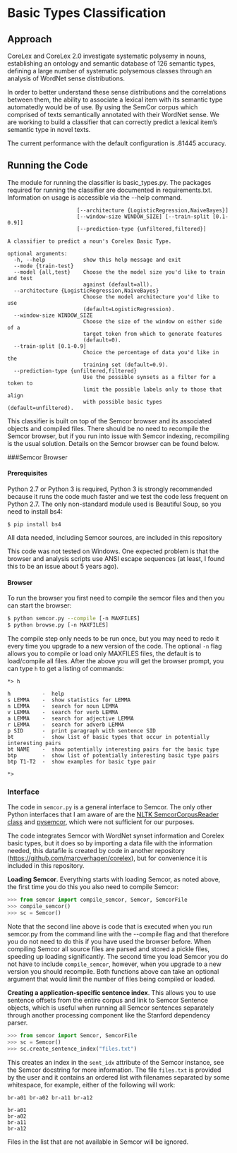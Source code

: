 # Basic Types Classification 

## Approach
CoreLex and CoreLex 2.0 investigate systematic polysemy in nouns, establishing an ontology and semantic database of 126 semantic types, defining a large number of systematic polysemous classes through an analysis of WordNet sense distributions. 

In order to better understand these sense distributions and the correlations between them, the ability to associate a lexical item with its semantic type automatedly would be of use. By using the SemCor corpus which comprised of texts semantically annotated with their WordNet sense. We are working to build a classifier that can correctly predict a lexical item’s semantic type in novel texts.

The current performance with the default configuration is .81445 accuracy.
## Running the Code

The module for running the classifier is basic_types.py. The packages required for running the classifier are documented
in requirements.txt. Information on usage is accessible via the --help command.

```usage: basic_types.py [-h] [--mode {train-test}] [--model {all,test}]
                      [--architecture {LogisticRegression,NaiveBayes}]
                      [--window-size WINDOW_SIZE] [--train-split [0.1-0.9]]
                      [--prediction-type {unfiltered,filtered}]

A classifier to predict a noun's Corelex Basic Type.

optional arguments:
  -h, --help            show this help message and exit
  --mode {train-test}
  --model {all,test}    Choose the the model size you'd like to train and test
                        against (default=all).
  --architecture {LogisticRegression,NaiveBayes}
                        Choose the model architecture you'd like to use
                        (default=LogisticRegression).
  --window-size WINDOW_SIZE
                        Choose the size of the window on either side of a
                        target token from which to generate features
                        (default=0).
  --train-split [0.1-0.9]
                        Choice the percentage of data you'd like in the
                        training set (default=0.9).
  --prediction-type {unfiltered,filtered}
                        Use the possible synsets as a filter for a token to
                        limit the possible labels only to those that align
                        with possible basic types (default=unfiltered).
 ```

This classifier is built on top of the Semcor browser and its associated objects and compiled files. 
There should be no need to recompile the Semcor browser, but if you run into issue with Semcor indexing, recompiling is 
the usual solution. Details on the Semcor browser can be found below.  


###Semcor Browser

#### Prerequisites

Python 2.7 or Python 3 is required, Python 3 is strongly recommended because it runs the code much faster and we test the code less frequent on Python 2.7. The only non-standard module used is Beautiful Soup, so you need to install bs4:

```
$ pip install bs4
```

All data needed, including Semcor sources, are included in this repository

This code was not tested on Windows. One expected problem is that the browser and analysis scripts use ANSI escape sequences (at least, I found this to be an issue about 5 years ago).


#### Browser

To run the browser you first need to compile the semcor files and then you can start the browser:

```bash
$ python semcor.py --compile [-n MAXFILES]
$ python browse.py [-n MAXFILES]
```

The compile step only needs to be run once, but you may need to redo it every time you upgrade to a new version of the code. The optional `-n` flag allows you to compile or load only MAXFILES files, the default is to load/compile all files. After the above you will get the browser prompt, you can type `h` to get a listing of commands:

```
*> h

h          -  help
s LEMMA    -  show statistics for LEMMA
n LEMMA    -  search for noun LEMMA
v LEMMA    -  search for verb LEMMA
a LEMMA    -  search for adjective LEMMA
r LEMMA    -  search for adverb LEMMA
p SID      -  print paragraph with sentence SID
bt         -  show list of basic types that occur in potentially interesting pairs
bt NAME    -  show potentially interesting pairs for the basic type
btp        -  show list of potentially interesting basic type pairs
btp T1-T2  -  show examples for basic type pair

*>
```


### Interface

The code in `semcor.py` is a general interface to Semcor. The only other Python interfaces that I am aware of are the [NLTK SemcorCorpusReader class](https://www.nltk.org/_modules/nltk/corpus/reader/semcor.html) and [pysemcor](https://github.com/letuananh/pysemcor), which were not sufficient for our purposes.

The code integrates Semcor with WordNet synset information and Corelex basic types, but it does so by importing a data file with the information needed, this datafile is created by code in another repository (https://github.com/marcverhagen/corelex), but for convenience it is included in this repository.


**Loading Semcor**. Everything starts with loading Semcor, as noted above, the first time you do this you also need to compile Semcor:

```Python
>>> from semcor import compile_semcor, Semcor, SemcorFile
>>> compile_semcor()
>>> sc = Semcor()
```

Note that the second line above is code that is executed when you run semcor.py from the command line with the --compile flag and that therefore you do not need to do this if you have used the browser before. When compiling Semcor all source files are parsed and stored a pickle files, speeding  up loading significantly. The second time you load Semcor you do not have to include `compile_semcor`, however, when you upgrade to a new version you should recompile. Both functions above can take an optional argument that would limit the number of files being compiled or loaded.

**Creating a application-specific sentence index**. This allows you to use sentence offsets from the entire corpus and link to Semcor Sentence objects, which is useful when running all Semcor sentences separately through another processing component like the Stanford dependency parser.

```Python
>>> from semcor import Semcor, SemcorFile
>>> sc = Semcor()
>>> sc.create_sentence_index("files.txt")
```

This creates an index in the `sent_idx` attribute of the Semcor instance, see the Semcor docstring for more information. The file `files.txt` is provided by the user and it contains an ordered list with filenames separated by some whitespace, for example, either of the following will work:

```
br-a01 br-a02 br-a11 br-a12
```

```
br-a01
br-a02
br-a11
br-a12
```

Files in the list that are not available in Semcor will be ignored.
